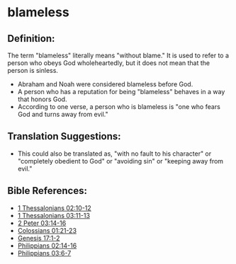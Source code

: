 # blameless #

## Definition: ##

The term "blameless" literally means "without blame." It is used to refer to a person who obeys God wholeheartedly, but it does not mean that the person is sinless.

* Abraham and Noah were considered blameless before God.
* A person who has a reputation for being "blameless" behaves in a way that honors God.
* According to one verse, a person who is blameless is "one who fears God and turns away from evil."

## Translation Suggestions: ##

* This could also be translated as, "with no fault to his character" or "completely obedient to God" or "avoiding sin" or "keeping away from evil."

## Bible References: ##

* [1 Thessalonians 02:10-12](en/tn/1th/help/02/10)
* [1 Thessalonians 03:11-13](en/tn/1th/help/03/11)
* [2 Peter 03:14-16](en/tn/2pe/help/03/14)
* [Colossians 01:21-23](en/tn/col/help/01/21)
* [Genesis 17:1-2](en/tn/gen/help/17/01)
* [Philippians 02:14-16](en/tn/php/help/02/14)
* [Philippians 03:6-7](en/tn/php/help/03/06)